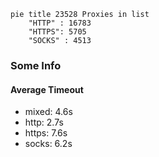 
```mermaid
pie title 23528 Proxies in list
    "HTTP" : 16783
    "HTTPS": 5705
    "SOCKS" : 4513
```

### Some Info
#### Average Timeout

- mixed: 4.6s
- http: 2.7s
- https: 7.6s
- socks: 6.2s